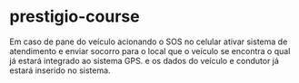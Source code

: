 # prestigio-course
Em caso de pane do veículo acionando o SOS no celular ativar sistema de atendimento e enviar socorro para o local que o veículo se encontra o qual já estará integrado ao sistema GPS. e os dados do veículo e condutor já estará inserido no sistema.
